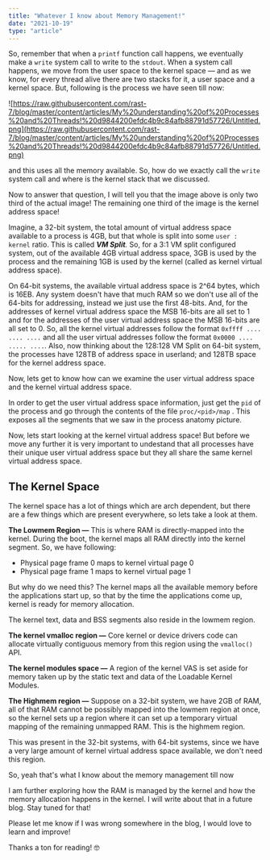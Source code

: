 ```yaml
---
title: "Whatever I know about Memory Management!"
date: "2021-10-19"
type: "article"
---
```


So, remember that when a `printf` function call happens, we eventually make a `write` system call to write to the `stdout`. When a system call happens, we move from the user space to the kernel space — and as we know, for every thread alive there are two stacks for it, a user space and a kernel space. But, following is the process we have seen till now:

![https://raw.githubusercontent.com/rast-7/blog/master/content/articles/My%20understanding%20of%20Processes%20and%20Threads!%20d9844200efdc4b9c84afb88791d57726/Untitled.png](https://raw.githubusercontent.com/rast-7/blog/master/content/articles/My%20understanding%20of%20Processes%20and%20Threads!%20d9844200efdc4b9c84afb88791d57726/Untitled.png)

and this uses all the memory available. So, how do we exactly call the `write` system call and where is the kernel stack that we discussed.

Now to answer that question, I will tell you that the image above is only two third of the actual image! The remaining one third of the image is the kernel address space!

Imagine, a 32-bit system, the total amount of virtual address space available to a process is 4GB, but that whole is split into some `user : kernel` ratio. This is called ***VM Split**.* So, for a 3:1 VM split configured system, out of the available 4GB virtual address space, 3GB is used by the process and the remaining 1GB is used by the kernel (called as kernel virtual address space).

On 64-bit systems, the available virtual address space is 2^64 bytes, which is 16EB. Any system doesn't have that much RAM so we don't use all of the 64-bits for addressing, instead we just use the first 48-bits. And, for the addresses of kernel virtual address space the MSB 16-bits are all set to 1 and for the addresses of the user virtual address space the MSB 16-bits are all set to 0. So, all the kernel virtual addresses follow the format `0xffff .... .... ....` and all the user virtual addresses follow the format `0x0000 .... ..... ....`. Also, now thinking about the 128:128 VM Split on 64-bit system, the processes have 128TB of address space in userland; and 128TB space for the kernel address space.

Now, lets get to know how can we examine the user virtual address space and the kernel virtual address space.

In order to get the user virtual address space information, just get the `pid` of the process and go through the contents of the file `proc/<pid>/map` . This exposes all the segments that we saw in the process anatomy picture.

Now, lets start looking at the kernel virtual address space! But before we move any further it is very important to undestand that all processes have their unique user virtual address space but they all share the same kernel virtual address space.

## The Kernel Space

The kernel space has a lot of things which are arch dependent, but there are a few things which are present everywhere, so lets take a look at them.

**The Lowmem Region —** This is where RAM is directly-mapped into the kernel. During the boot, the kernel maps all RAM directly into the kernel segment. So, we have following:

- Physical page frame 0 maps to kernel virtual page 0
- Physical page frame 1 maps to kernel virtual page 1

But why do we need this? The kernel maps  all the available memory before the applications start up, so that by the time the applications come up, kernel is ready for memory allocation. 

The kernel text, data and BSS segments also reside in the lowmem region.

**The kernel vmalloc region —** Core kernel or device drivers code can allocate virtually contiguous memory from this region using the `vmalloc()` API.

**The kernel modules space —** A region of the kernel VAS is set aside for memory taken up by the static text and data of the Loadable Kernel Modules.

**The Highmem region —** Suppose on a 32-bit system, we have 2GB of RAM, all of that RAM cannot be possibly mapped into the lowmem region at once, so the kernel sets up a region where it can set up a temporary virtual mapping of the remaining unmapped RAM. This is the highmem region.

This was present in the 32-bit systems, with 64-bit systems, since we have a very large amount of kernel virtual address space available, we don't need this region.

So, yeah that's what I know about the memory management till now

I am further exploring how the RAM is managed by the kernel and how the memory allocation happens in the kernel. I will write about that in a future blog. Stay tuned for that!

Please let me know if I was wrong somewhere in the blog, I would love to learn and improve!

Thanks a ton for reading! 🤓